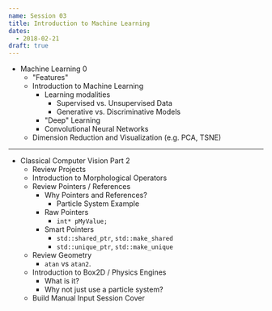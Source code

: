 ```yaml
---
name: Session 03
title: Introduction to Machine Learning
dates:
  - 2018-02-21
draft: true
---
```


-   Machine Learning 0
    -   "Features"
    -   Introduction to Machine Learning
        -   Learning modalities
            -   Supervised vs. Unsupervised Data
            -   Generative vs. Discriminative Models
        -   "Deep" Learning
        -   Convolutional Neural Networks
    -   Dimension Reduction and Visualization (e.g. PCA, TSNE)



---
- Classical Computer Vision Part 2
  - Review Projects
  - Introduction to Morphological Operators
  - Review Pointers / References
    - Why Pointers and References?
      - Particle System Example
    - Raw Pointers
      - `int* pMyValue;`
    - Smart Pointers
      - `std::shared_ptr`, `std::make_shared`
      - `std::unique_ptr`, `std::make_unique`
  - Review Geometry
    - `atan` vs `atan2`.
  - Introduction to Box2D / Physics Engines
    - What is it?
    - Why not just use a particle system?
  - Build Manual Input Session Cover

